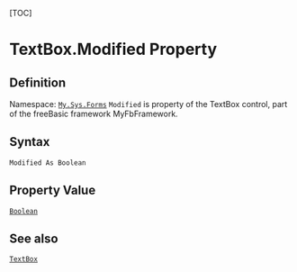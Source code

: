 [TOC]
# TextBox.Modified Property

## Definition
Namespace: [`My.Sys.Forms`](My.Sys.Forms.md)
`Modified` is property of the TextBox control, part of the freeBasic framework MyFbFramework.
## Syntax
```freeBasic
Modified As Boolean
```
## Property Value
[`Boolean`]("https://www.freebasic.net/wiki/KeyPgBoolean")
## See also
[`TextBox`](TextBox.md)
